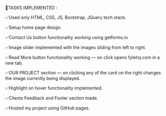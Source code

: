 🔖TASKS IMPLEMENTED :


✅Used only HTML, CSS, JS, Bootstrap, JQuery tech stack.


✅Setup home page design.


✅Contact Us button functionality working using getforms.io


✅Image slider implemented with the images sliding from left to right.


✅Read More button functionality working — on click opens fylehq.com in a new tab.


✅OUR PROJECT section — on clicking any of the card on the right changes the image currently being displayed.


✅Highlight on hover functionality implemented.


✅Clients Feedback and Footer section made.


✅Hosted my project using GitHub pages.
